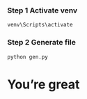 ### Step 1 Activate venv

```
venv\Scripts\activate
```

### Step 2 Generate file

```
python gen.py
```

# You’re great
